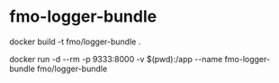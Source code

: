 # fmo-logger-bundle

docker build -t fmo/logger-bundle .

docker run -d --rm -p 9333:8000 -v $(pwd):/app --name fmo-logger-bundle fmo/logger-bundle

